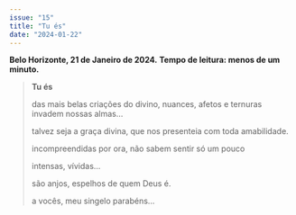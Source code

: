 ```yaml
---
issue: "15"
title: "Tu és"
date: "2024-01-22"
---
```


**Belo Horizonte, 21 de Janeiro de 2024.**
**Tempo de leitura: menos de um minuto.**

> **Tu és**
>
> das mais belas criações do divino,
> nuances, afetos e ternuras
> invadem nossas almas…
>
> talvez seja a graça divina,
> que nos presenteia com toda amabilidade.
>
> incompreendidas por ora,
> não sabem sentir só um pouco
>
> intensas,
> vívidas…
>
> são anjos,
> espelhos de quem Deus é.
>
> a vocês,
> meu singelo parabéns…

